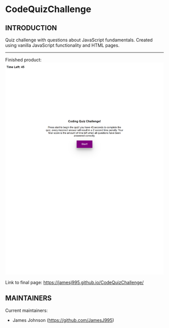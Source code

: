 # CodeQuizChallenge

## INTRODUCTION

Quiz challenge with questions about JavaScript fundamentals. Created using vanilla JavaScript functionality and HTML pages.

---

Finished product:
![ScreenShot](codequizpage.png)

Link to final page:
https://jamesj995.github.io/CodeQuizChallenge/

## MAINTAINERS

Current maintainers:

- James Johnson (https://github.com/JamesJ995)
